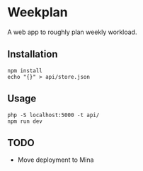 # Weekplan

A web app to roughly plan weekly workload.

## Installation

```
npm install
echo "{}" > api/store.json
```

## Usage

```
php -S localhost:5000 -t api/
npm run dev
```

## TODO

- Move deployment to Mina
